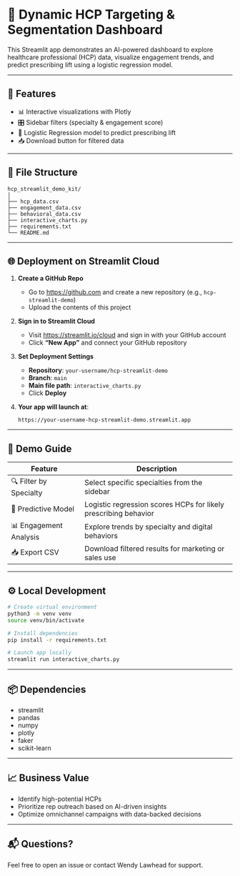
# 💊 Dynamic HCP Targeting & Segmentation Dashboard

This Streamlit app demonstrates an AI-powered dashboard to explore healthcare professional (HCP) data, visualize engagement trends, and predict prescribing lift using a logistic regression model.

---

## 🚀 Features

- 📊 Interactive visualizations with Plotly
- 🎛️ Sidebar filters (specialty & engagement score)
- 🧠 Logistic Regression model to predict prescribing lift
- 📥 Download button for filtered data

---

## 📁 File Structure

```
hcp_streamlit_demo_kit/
│
├── hcp_data.csv
├── engagement_data.csv
├── behavioral_data.csv
├── interactive_charts.py
├── requirements.txt
└── README.md
```

---

## 🌐 Deployment on Streamlit Cloud

1. **Create a GitHub Repo**
   - Go to https://github.com and create a new repository (e.g., `hcp-streamlit-demo`)
   - Upload the contents of this project

2. **Sign in to Streamlit Cloud**
   - Visit https://streamlit.io/cloud and sign in with your GitHub account
   - Click **“New App”** and connect your GitHub repository

3. **Set Deployment Settings**
   - **Repository**: `your-username/hcp-streamlit-demo`
   - **Branch**: `main`
   - **Main file path**: `interactive_charts.py`
   - Click **Deploy**

4. **Your app will launch at**:
   ```
   https://your-username-hcp-streamlit-demo.streamlit.app
   ```

---

## 🧪 Demo Guide

| Feature | Description |
|--------|-------------|
| 🔍 Filter by Specialty | Select specific specialties from the sidebar |
| 🎯 Predictive Model | Logistic regression scores HCPs for likely prescribing behavior |
| 📊 Engagement Analysis | Explore trends by specialty and digital behaviors |
| 📥 Export CSV | Download filtered results for marketing or sales use |

---

## ⚙️ Local Development

```bash
# Create virtual environment
python3 -m venv venv
source venv/bin/activate

# Install dependencies
pip install -r requirements.txt

# Launch app locally
streamlit run interactive_charts.py
```

---

## 📦 Dependencies

- streamlit
- pandas
- numpy
- plotly
- faker
- scikit-learn

---

## 📈 Business Value

- Identify high-potential HCPs
- Prioritize rep outreach based on AI-driven insights
- Optimize omnichannel campaigns with data-backed decisions

---

## 📬 Questions?

Feel free to open an issue or contact Wendy Lawhead for support.
